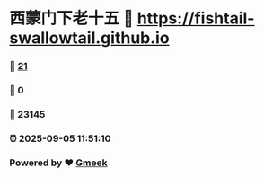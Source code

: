 # 西蒙门下老十五 :link: https://fishtail-swallowtail.github.io 
### :page_facing_up: [21](https://fishtail-swallowtail.github.io/tag.html) 
### :speech_balloon: 0 
### :hibiscus: 23145 
### :alarm_clock: 2025-09-05 11:51:10 
### Powered by :heart: [Gmeek](https://github.com/Meekdai/Gmeek)
